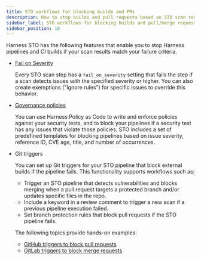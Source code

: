 ```yaml
---
title: STO workflows for blocking builds and PRs
description: How to stop builds and pull requests based on STO scan results.
sidebar_label: STO workflows for blocking builds and pull/merge requests
sidebar_position: 10
---
```


Harness STO has the following features that enable you to stop Harness pipelines and CI builds if your scan results match your failure criteria.

- [Fail on Severity](/docs/security-testing-orchestration/exemptions/exemption-workflows)

  Every STO scan step has a `fail_on_severity` setting that fails the step if a scan detects issues with the specified severity or higher. You can also create exemptions ("Ignore rules") for specific issues to override this behavior.

- [Governance policies](/docs/security-testing-orchestration/policies/create-opa-policies)

   You can use Harness Policy as Code to write and enforce policies against your security tests, and to block your pipelines if a security test has any issues that violate those policies. STO includes a set of predefined templates for blocking pipelines based on issue severity, reference ID, CVE age, title, and number of occurrences.

-  Git triggers 

   You can set up Git triggers for your STO pipeline that block external builds if the pipeline fails. This functionality supports workflows such as:

   - Trigger an STO pipeline that detects vulnerabilities and blocks merging when a pull request targets a protected branch and/or updates specific files in the repo.
   - Include a keyword in a review comment to trigger a new scan if a previous pipeline execution failed.
   - Set branch protection rules that block pull requests if the STO pipeline fails.

   The following topics provide hands-on examples:

   - [GitHub triggers to block pull requests](/docs/security-testing-orchestration/use-sto/stop-builds-based-on-scan-results/github-triggers)
   - [GitLab triggers to block merge requests](/docs/security-testing-orchestration/use-sto/stop-builds-based-on-scan-results/gitlab-triggers)
